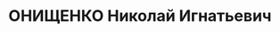 ---
title: ОНИЩЕНКО Николай Игнатьевич
description: народився 1902 р. у с. Козельщина Полтавської губ. Українець, з робітників,
  освіта вища, член ВКП(б) з 1925 р. Проживав у Харкові. Інструктор обкому КП(б)У,
  секретар парткому педагогічного інституту. Заарештований 29 жовтня 1937 р. як член
  антирад. терористичної організації правих (статті 548, 5411 КК УРСР) і військовою
  колегією Верховного Суду СРСР 31 грудня 1937 р. засуджений до розстрілу з конфіскацією
  особистого майна. Розстріляний 31 грудня 1937 р. у Харкові. Реабілітований 13 лютого
  1958 р.
---